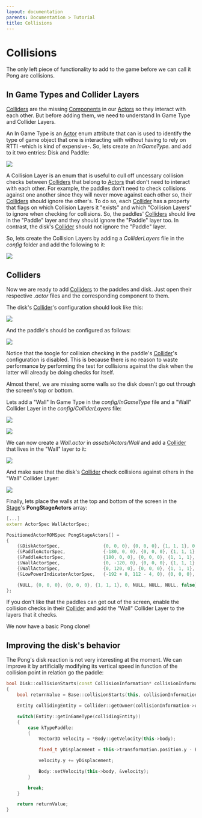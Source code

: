 ```yaml
---
layout: documentation
parents: Documentation > Tutorial
title: Collisions
---
```


# Collisions

The only left piece of functionality to add to the game before we can call it Pong are collisions.

## In Game Types and Collider Layers

[Colliders](/documentation/api/class-collider/) are the missing [Components](/documentation/api/class-component/) in our [Actors](/documentation/api/class-actor/) so they interact with each other. But before adding them, we need to understand In Game Type and Collider Layers.

An In Game Type is an [Actor](/documentation/api/class-component/) enum attribute that can is used to identify the type of game object that one is interacting with without having to rely on RTTI -which is kind of expensive-. So, lets create an *InGameType.* and add to it two entries: Disk and Paddle:

<a href="/documentation/images/tutorial/in-game-types.png" data-toggle="lightbox" data-gallery="gallery" data-caption="In Game Types "><img src="/documentation/images/tutorial/in-game-types.png" /></a>

A Collision Layer is an enum that is useful to cull off uncessary collision checks between [Colliders](/documentation/api/class-collider/) that belong to [Actors](/documentation/api/class-component/) that don't need to interact with each other. For example, the paddles don't need to check collisions against one another since they will never move against each other so, their [Colliders](/documentation/api/class-collider/) should ignore the other's. To do so, each [Collider](/documentation/api/class-collider/) has a property that flags on which Collision Layers it "exists" and which "Collision Layers" to ignore when checking for collisions. So, the paddles' [Colliders](/documentation/api/class-collider/) should live in the "Paddle" layer and they should ignore the "Paddle" layer too. In contrast, the disk's [Collider](/documentation/api/class-collider/) should not ignore the "Paddle" layer.

So, lets create the Collision Layers by adding a *ColliderLayers* file in the *config* folder and add the following to it:

<a href="/documentation/images/tutorial/collider-layers.png" data-toggle="lightbox" data-gallery="gallery" data-caption="Collider Layers"><img src="/documentation/images/tutorial/collider-layers.png" /></a>

## Colliders

Now we are ready to add [Colliders](/documentation/api/class-collider/) to the paddles and disk. Just open their respective *.actor* files and the corresponding component to them.

The disk's [Collider](/documentation/api/class-collider/)'s configuration should look like this:

<a href="/documentation/images/tutorial/disk-collider.png" data-toggle="lightbox" data-gallery="gallery" data-caption="Disk collider"><img src="/documentation/images/tutorial/disk-collider.png" /></a>

And the paddle's should be configured as follows:

<a href="/documentation/images/tutorial/paddle-collider.png" data-toggle="lightbox" data-gallery="gallery" data-caption="Paddle collider"><img src="/documentation/images/tutorial/paddle-collider.png" /></a>

Notice that the toogle for collision checking in the paddle's [Collider](/documentation/api/class-collider/)'s configuration is disabled. This is because there is no reason to waste performance by performing the test for collisions against the disk when the latter will already be doing checks for itself.

Almost there!, we are missing some walls so the disk doesn't go out through the screen's top or bottom.

Lets add a "Wall" In Game Type in the *config/InGameType* file and a "Wall" Collider Layer in the *config/ColliderLayers* file:

<a href="/documentation/images/tutorial/wall-in-game-type.png" data-toggle="lightbox" data-gallery="gallery" data-caption="Wall In Game Type"><img src="/documentation/images/tutorial/wall-in-game-type.png" /></a>

<a href="/documentation/images/tutorial/wall-collider-layer.png" data-toggle="lightbox" data-gallery="gallery" data-caption="Wall Collider Layer"><img src="/documentation/images/tutorial/wall-collider-layer.png" /></a>

We can now create a *Wall.actor* in *assets/Actors/Wall* and add a [Collider](/documentation/api/class-collider/) that lives in the "Wall" layer to it:

<a href="/documentation/images/tutorial/wall-actor.png" data-toggle="lightbox" data-gallery="gallery" data-caption="Wall Actor"><img src="/documentation/images/tutorial/wall-actor.png" /></a>

And make sure that the disk's [Collider](/documentation/api/class-collider/) check collisions against others in the "Wall" Collider Layer:

<a href="/documentation/images/tutorial/disk-collider-wall.png" data-toggle="lightbox" data-gallery="gallery" data-caption="Disk Wall Collider Layer"><img src="/documentation/images/tutorial/disk-collider-wall.png" /></a>

Finally, lets place the walls at the top and bottom of the screen in the [Stage](/documentation/api/struct-stage-spec/)'s **PongStageActors** array:

```cpp
[...]
extern ActorSpec WallActorSpec;

PositionedActorROMSpec PongStageActors[] =
{
    {&DiskActorSpec,                {0, 0, 0}, {0, 0, 0}, {1, 1, 1}, 0, DISK_NAME, NULL, NULL, false},
    {&PaddleActorSpec,              {-180, 0, 0}, {0, 0, 0}, {1, 1, 1}, 0, PADDLE_LEFT_NAME, NULL, NULL, false},
    {&PaddleActorSpec,              {180, 0, 0}, {0, 0, 0}, {1, 1, 1}, 0, PADDLE_RIGHT_NAME, NULL, NULL, false},
    {&WallActorSpec,                {0, -120, 0}, {0, 0, 0}, {1, 1, 1}, 0, NULL, NULL, NULL, false},
    {&WallActorSpec,                {0, 120, 0}, {0, 0, 0}, {1, 1, 1}, 0, NULL, NULL, NULL, false},
    {&LowPowerIndicatorActorSpec,   {-192 + 8, 112 - 4, 0}, {0, 0, 0}, {1, 1, 1}, 0, NULL, NULL, NULL, false},

    {NULL, {0, 0, 0}, {0, 0, 0}, {1, 1, 1}, 0, NULL, NULL, NULL, false},
};
```

If you don't like that the paddles can get out of the screen, enable the collision checks in their [Collider](/documentation/api/class-collider/) and add the "Wall" Collider Layer to the layers that it checks.

We now have a basic Pong clone!

## Improving the disk's behavior

The Pong's disk reaction is not very interesting at the moment. We can improve it by artificially modifying its vertical speed in function of the collision point in relation go the paddle:

```cpp
bool Disk::collisionStarts(const CollisionInformation* collisionInformation)
{
    bool returnValue = Base::collisionStarts(this, collisionInformation);

    Entity collidingEntity = Collider::getOwner(collisionInformation->otherCollider);

    switch(Entity::getInGameType(collidingEntity))
    {
        case kTypePaddle:
        {
            Vector3D velocity = *Body::getVelocity(this->body);

            fixed_t yDisplacement = this->transformation.position.y - Entity::getPosition(collidingEntity)->y;

            velocity.y += yDisplacement;

            Body::setVelocity(this->body, &velocity);
        }

        break;
    }

    return returnValue;
}
```